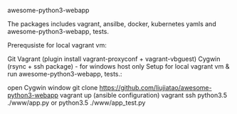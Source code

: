 awesome-python3-webapp

The packages includes vagrant, ansilbe, docker, kubernetes yamls and awesome-python3-webapp, tests.

Prerequsiste for local vagrant vm:

Git
Vagrant (plugin install vagrant-proxyconf + vagrant-vbguest)
Cygwin (rsync + ssh package) - for windows host only
Setup for local vagrant vm & run awesome-python3-webapp, tests.:

open Cygwin window
git clone https://github.com/liujiatao/awesome-python3-webapp
vagrant up (ansible configuration)
vagrant ssh
python3.5 ./www/app.py or python3.5 ./www/app_test.py
